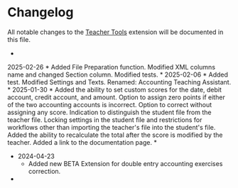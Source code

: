 # Changelog

All notable changes to the [Teacher Tools](https://www.banana.ch/apps/en/node/9761) extension will be documented in this file.  

*
2025-02-26
	* Added File Preparation function. Modified XML columns name and changed Section column. Modified tests.
*
2025-02-06
	* Added test. Modified Settings and Texts. Renamed: Accounting Teaching Assistant.
*
2025-01-30
	* Added the ability to set custom scores for the date, debit account, credit account, and amount. Option to assign zero points if either of the two accounting accounts is incorrect. Option to correct without assigning any score. Indication to distinguish the student file from the teacher file. Locking settings in the student file and restrictions for workflows other than importing the teacher's file into the student's file. Added the ability to recalculate the total after the score is modified by the teacher. Added a link to the documentation page.
*
* 2024-04-23
	* Added new BETA Extension for double entry accounting exercises correction.
* 